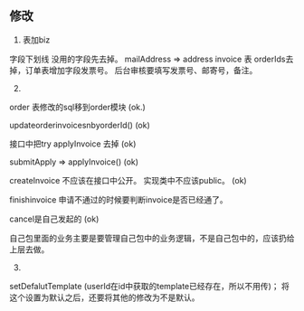 ## 修改

1. 表加biz 

字段下划线
没用的字段先去掉。
mailAddress => address
invoice 表 orderIds去掉，订单表增加字段发票号。
后台审核要填写发票号、邮寄号，备注。



2.

order 表修改的sql移到order模块 (ok.)

updateorderinvoicesnbyorderId() (ok)

接口中把try applyInvoice 去掉 (ok)

submitApply => applyInvoice() (ok)

createInvoice 不应该在接口中公开。  实现类中不应该public。 (ok)

finishinvoice 申请不通过的时候要判断invoice是否已经通了。

cancel是自己发起的 (ok)

自己包里面的业务主要是要管理自己包中的业务逻辑，不是自己包中的，应该扔给上层去做。

3.

setDefalutTemplate (userId在id中获取的template已经存在，所以不用传)；
将这个设置为默认之后，还要将其他的修改为不是默认。

